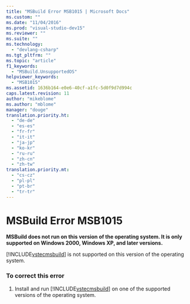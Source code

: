 ```yaml
---
title: "MSBuild Error MSB1015 | Microsoft Docs"
ms.custom: ""
ms.date: "11/04/2016"
ms.prod: "visual-studio-dev15"
ms.reviewer: ""
ms.suite: ""
ms.technology: 
  - "devlang-csharp"
ms.tgt_pltfrm: ""
ms.topic: "article"
f1_keywords: 
  - "MSBuild.UnsupportedOS"
helpviewer_keywords: 
  - "MSB1015"
ms.assetid: 1636b164-e0e6-40cf-a1fc-5d0f9d7d994c
caps.latest.revision: 11
author: "mikeblome"
ms.author: "mblome"
manager: "douge"
translation.priority.ht: 
  - "de-de"
  - "es-es"
  - "fr-fr"
  - "it-it"
  - "ja-jp"
  - "ko-kr"
  - "ru-ru"
  - "zh-cn"
  - "zh-tw"
translation.priority.mt: 
  - "cs-cz"
  - "pl-pl"
  - "pt-br"
  - "tr-tr"
---
```

# MSBuild Error MSB1015
**MSBuild does not run on this version of the operating system. It is only supported on Windows 2000, Windows XP, and later versions.**  
  
 [!INCLUDE[vstecmsbuild](../extensibility/internals/includes/vstecmsbuild_md.md)] is not supported on this version of the operating system.  
  
### To correct this error  
  
1.  Install and run [!INCLUDE[vstecmsbuild](../extensibility/internals/includes/vstecmsbuild_md.md)] on one of the supported versions of the operating system.